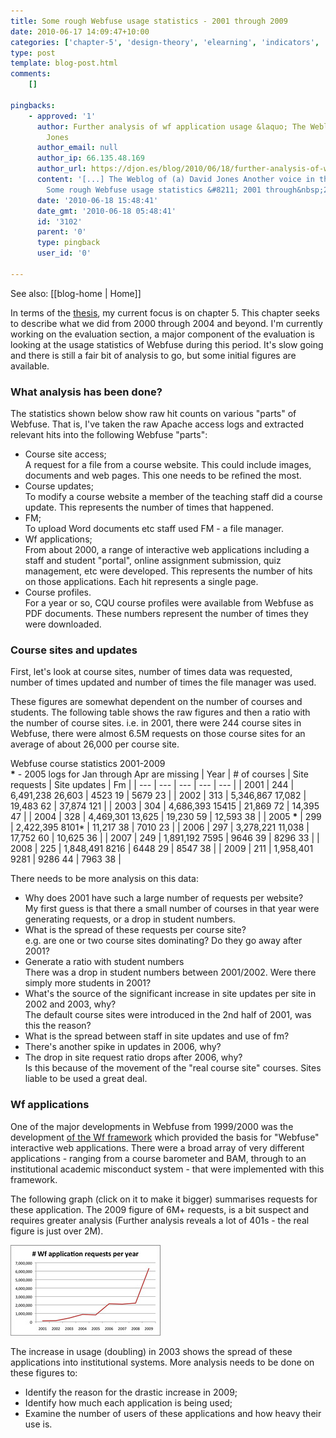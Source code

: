 ```yaml
---
title: Some rough Webfuse usage statistics - 2001 through 2009
date: 2010-06-17 14:09:47+10:00
categories: ['chapter-5', 'design-theory', 'elearning', 'indicators', 'phd', 'thesis', 'webfuse']
type: post
template: blog-post.html
comments:
    []
    
pingbacks:
    - approved: '1'
      author: Further analysis of wf application usage &laquo; The Weblog of (a) David
        Jones
      author_email: null
      author_ip: 66.135.48.169
      author_url: https://djon.es/blog/2010/06/18/further-analysis-of-wf-application-usage/
      content: '[...] The Weblog of (a) David Jones Another voice in the blogosphere    &laquo;
        Some rough Webfuse usage statistics &#8211; 2001 through&nbsp;2009 [...]'
      date: '2010-06-18 15:48:41'
      date_gmt: '2010-06-18 05:48:41'
      id: '3102'
      parent: '0'
      type: pingback
      user_id: '0'
    
---
```


See also: [[blog-home | Home]]

In terms of the [thesis](/blog2/research/phd-thesis/), my current focus is on chapter 5. This chapter seeks to describe what we did from 2000 through 2004 and beyond. I'm currently working on the evaluation section, a major component of the evaluation is looking at the usage statistics of Webfuse during this period. It's slow going and there is still a fair bit of analysis to go, but some initial figures are available.

### What analysis has been done?

The statistics shown below show raw hit counts on various "parts" of Webfuse. That is, I've taken the raw Apache access logs and extracted relevant hits into the following Webfuse "parts":

- Course site access;  
    A request for a file from a course website. This could include images, documents and web pages. This one needs to be refined the most.
- Course updates;  
    To modify a course website a member of the teaching staff did a course update. This represents the number of times that happened.
- FM;  
    To upload Word documents etc staff used FM - a file manager.
- Wf applications;  
    From about 2000, a range of interactive web applications including a staff and student "portal", online assignment submission, quiz management, etc were developed. This represents the number of hits on those applications. Each hit represents a single page.
- Course profiles.  
    For a year or so, CQU course profiles were available from Webfuse as PDF documents. These numbers represent the number of times they were downloaded.

### Course sites and updates

First, let's look at course sites, number of times data was requested, number of times updated and number of times the file manager was used.

These figures are somewhat dependent on the number of courses and students. The following table shows the raw figures and then a ratio with the number of course sites. i.e. in 2001, there were 244 course sites in Webfuse, there were almost 6.5M requests on those course sites for an average of about 26,000 per course site.

Webfuse course statistics 2001-2009  
**\*** - 2005 logs for Jan through Apr are missing
| Year | \# of courses | Site requests | Site updates | Fm |
| --- | --- | --- | --- | --- |
| 2001 | 244 | 6,491,238   26,603 | 4523   19 | 5679   23 |
| 2002 | 313 | 5,346,867   17,082 | 19,483   62 | 37,874   121 |
| 2003 | 304 | 4,686,393   15415 | 21,869   72 | 14,395   47 |
| 2004 | 328 | 4,469,301   13,625 | 19,230   59 | 12,593   38 |
| 2005 **\*** | 299 | 2,422,395   8101\* | 11,217   38 | 7010   23 |
| 2006 | 297 | 3,278,221   11,038 | 17,752   60 | 10,625   36 |
| 2007 | 249 | 1,891,192   7595 | 9646   39 | 8296   33 |
| 2008 | 225 | 1,848,491   8216 | 6448   29 | 8547   38 |
| 2009 | 211 | 1,958,401   9281 | 9286   44 | 7963   38 |

There needs to be more analysis on this data:

- Why does 2001 have such a large number of requests per website?  
    My first guess is that there a small number of courses in that year were generating requests, or a drop in student numbers.
- What is the spread of these requests per course site?  
    e.g. are one or two course sites dominating? Do they go away after 2001?
- Generate a ratio with student numbers  
    There was a drop in student numbers between 2001/2002. Were there simply more students in 2001?
- What's the source of the significant increase in site updates per site in 2002 and 2003, why?  
    The default course sites were introduced in the 2nd half of 2001, was this the reason?
- What is the spread between staff in site updates and use of fm?
- There's another spike in updates in 2006, why?
- The drop in site request ratio drops after 2006, why?  
    Is this because of the movement of the "real course site" courses. Sites liable to be used a great deal.

### Wf applications

One of the major developments in Webfuse from 1999/2000 was the development [of the Wf framework](/blog2/2010/06/07/the-wf-framework/) which provided the basis for "Webfuse" interactive web applications. There were a broad array of very different applications - ranging from a course barometer and BAM, through to an institutional academic misconduct system - that were implemented with this framework.

The following graph (click on it to make it bigger) summarises requests for these application. The 2009 figure of 6M+ requests, is a bit suspect and requires greater analysis (Further analysis reveals a lot of 401s - the real figure is just over 2M).

[![Wf application requests](images/4707471993_ae75a6be50_m.jpg)](http://www.flickr.com/photos/david_jones/4707471993/ "Wf application requests by David T Jones, on Flickr")

The increase in usage (doubling) in 2003 shows the spread of these applications into institutional systems. More analysis needs to be done on these figures to:

- Identify the reason for the drastic increase in 2009;
- Identify how much each application is being used;
- Examine the number of users of these applications and how heavy their use is.